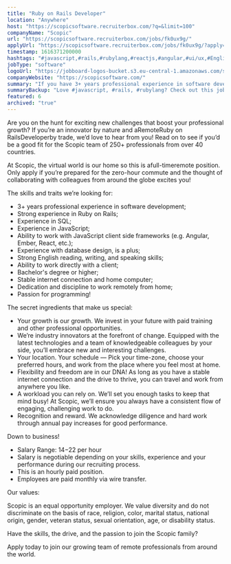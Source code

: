 ```yaml
---
title: "Ruby on Rails Developer"
location: "Anywhere"
host: "https://scopicsoftware.recruiterbox.com/?q=&limit=100"
companyName: "Scopic"
url: "https://scopicsoftware.recruiterbox.com/jobs/fk0ux9g/"
applyUrl: "https://scopicsoftware.recruiterbox.com/jobs/fk0ux9g/?apply=true"
timestamp: 1616371200000
hashtags: "#javascript,#rails,#rubylang,#reactjs,#angular,#ui/ux,#English"
jobType: "software"
logoUrl: "https://jobboard-logos-bucket.s3.eu-central-1.amazonaws.com/scopic"
companyWebsite: "https://scopicsoftware.com/"
summary: "If you have 3+ years professional experience in software development, Scopic is looking for someone with your skillset."
summaryBackup: "Love #javascript, #rails, #rubylang? Check out this job post!"
featured: 6
archived: "true"
---
```


Are you on the hunt for exciting new challenges that boost your professional growth? If you’re an innovator by nature and aRemoteRuby on RailsDeveloperby trade, we’d love to hear from you! Read on to see if you’d be a good fit for the Scopic team of 250+ professionals from over 40 countries.

At Scopic, the virtual world is our home so this is afull-timeremote position. Only apply if you’re prepared for the zero-hour commute and the thought of collaborating with colleagues from around the globe excites you!

The skills and traits we’re looking for:

*   3+ years professional experience in software development;
*   Strong experience in Ruby on Rails;
*   Experience in SQL;
*   Experience in JavaScript;
*   Ability to work with JavaScript client side frameworks (e.g. Angular, Ember, React, etc.);
*   Experience with database design, is a plus;
*   Strong English reading, writing, and speaking skills;
*   Ability to work directly with a client;
*   Bachelor's degree or higher;
*   Stable internet connection and home computer;
*   Dedication and discipline to work remotely from home;
*   Passion for programming!

The secret ingredients that make us special:

*   Your growth is our growth. We invest in your future with paid training and other professional opportunities.
*   We’re industry innovators at the forefront of change. Equipped with the latest technologies and a team of knowledgeable colleagues by your side, you’ll embrace new and interesting challenges.
*   Your location. Your schedule — Pick your time-zone, choose your preferred hours, and work from the place where you feel most at home.
*   Flexibility and freedom are in our DNA! As long as you have a stable internet connection and the drive to thrive, you can travel and work from anywhere you like.
*   A workload you can rely on. We’ll set you enough tasks to keep that mind busy! At Scopic, we’ll ensure you always have a consistent flow of engaging, challenging work to do.
*   Recognition and reward. We acknowledge diligence and hard work through annual pay increases for good performance.

Down to business!

*   Salary Range: $14-$22 per hour
*   Salary is negotiable depending on your skills, experience and your performance during our recruiting process.
*   This is an hourly paid position.
*   Employees are paid monthly via wire transfer.

Our values:

Scopic is an equal opportunity employer. We value diversity and do not discriminate on the basis of race, religion, color, marital status, national origin, gender, veteran status, sexual orientation, age, or disability status.

Have the skills, the drive, and the passion to join the Scopic family?

Apply today to join our growing team of remote professionals from around the world.
